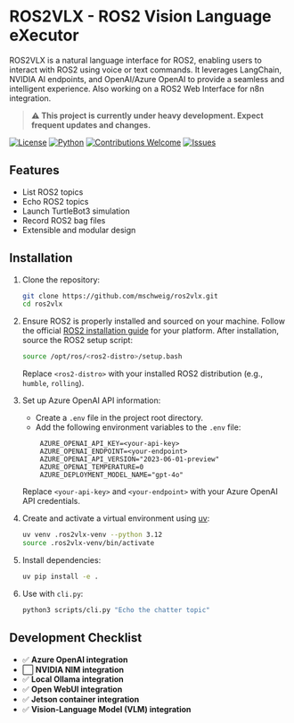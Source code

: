 # ROS2VLX - ROS2 Vision Language eXecutor

ROS2VLX is a natural language interface for ROS2, enabling users to interact with ROS2 using voice or text commands. It leverages LangChain, NVIDIA AI endpoints, and OpenAI/Azure OpenAI to provide a seamless and intelligent experience. Also working on a ROS2 Web Interface for n8n integration. 

> **⚠️ This project is currently under heavy development. Expect frequent updates and changes.**

[![License](https://img.shields.io/badge/license-MIT-blue.svg)](LICENSE)
[![Python](https://img.shields.io/badge/python-3.12-blue.svg)](https://www.python.org/downloads/release/python-3120/)
[![Contributions Welcome](https://img.shields.io/badge/contributions-welcome-brightgreen.svg)](CONTRIBUTING.md)
[![Issues](https://img.shields.io/github/issues/mschweig/ros2vlx)](https://github.com/mschweig/ros2vlx/issues)

## Features
- List ROS2 topics
- Echo ROS2 topics
- Launch TurtleBot3 simulation
- Record ROS2 bag files
- Extensible and modular design

## Installation
1. Clone the repository:
   ```bash
   git clone https://github.com/mschweig/ros2vlx.git
   cd ros2vlx
   ```

2. Ensure ROS2 is properly installed and sourced on your machine. Follow the official [ROS2 installation guide](https://docs.ros.org/en/rolling/Installation.html) for your platform. After installation, source the ROS2 setup script:
   ```bash
   source /opt/ros/<ros2-distro>/setup.bash
   ```
   Replace `<ros2-distro>` with your installed ROS2 distribution (e.g., `humble`, `rolling`).

3. Set up Azure OpenAI API information:
   - Create a `.env` file in the project root directory.
   - Add the following environment variables to the `.env` file:
     ```env
      AZURE_OPENAI_API_KEY=<your-api-key>
      AZURE_OPENAI_ENDPOINT=<your-endpoint>
      AZURE_OPENAI_API_VERSION="2023-06-01-preview"
      AZURE_OPENAI_TEMPERATURE=0
      AZURE_DEPLOYMENT_MODEL_NAME="gpt-4o"
     ```
   Replace `<your-api-key>` and `<your-endpoint>` with your Azure OpenAI API credentials.

4. Create and activate a virtual environment using [uv](https://docs.astral.sh/uv/):
   ```bash
   uv venv .ros2vlx-venv --python 3.12
   source .ros2vlx-venv/bin/activate
   ```

5. Install dependencies:
   ```bash
   uv pip install -e .
   ```

6. Use with `cli.py`:
   ```bash
   python3 scripts/cli.py "Echo the chatter topic"
   ```

## Development Checklist
- ✅ **Azure OpenAI integration**
- ⬜ **NVIDIA NIM integration**
- ✅ **Local Ollama integration**
- ✅ **Open WebUI integration**
- ✅ **Jetson container integration**
- ✅ **Vision-Language Model (VLM) integration**
